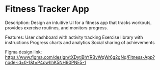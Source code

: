 # Fitness Tracker App
Description:
Design an intuitive UI for a fitness app that tracks workouts, provides exercise routines, and monitors progress.

Features:
User dashboard with activity tracking
Exercise library with instructions
Progress charts and analytics
Social sharing of achievements


Figma design link:
https://www.figma.com/design/tXDytiBhYRBvWqWr6g2gNq/Fitness-App?node-id=0-1&t=P4owhhK5NH90PNE5-1
